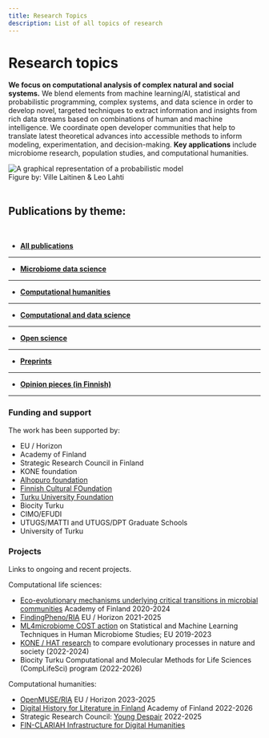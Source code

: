 ```yaml
---
title: Research Topics
description: List of all topics of research
---
```


<!--Header texts come from themes/hugo-universal-theme/layouts/partials-->
<link href="/css/style.research.css" rel="stylesheet">

<div class="research-container">
  <div class="research-text">

Research topics
===============

**We focus on computational analysis of complex natural and social
systems.** We blend elements from machine learning/AI, statistical and
probabilistic programming, complex systems, and data science in order
to develop novel, targeted techniques to extract information and
insights from rich data streams based on combinations of human and
machine intelligence. We coordinate open developer communities that
help to translate latest theoretical advances into accessible methods
to inform modeling, experimentation, and decision-making. **Key
applications** include microbiome research, population studies, and
computational humanities.

<!--We are members of the [Open Knowledge
Finland Open Science work group](https://fi.okfn.org/wg/openscience/),
which received **Open Science and Research award of the Ministry of
Education and Culture in 2017**, and active contributors in the
**national FIN-CLARIAH research infrastructure for computational
humanities**.-->

</div>


<div class="research-picture">
    <img alt="A graphical representation of a probabilistic model" src="../img/carousel/houp.png" class="figure-research"/>
    <figcaption class="caption"> Figure by: Ville Laitinen & Leo Lahti </figcaption>
</div>

</div>


<br/>

Publications by theme: 
-------

<br/>

<!--
See README.md for information on how to add all publications, selected publications or publications with certain keywords.
-->


- [**All publications**](/research/all)  
 ---------------

- [**Microbiome data science**](/research/microbiome-data-science)  
 ---------------

- [**Computational humanities**](/research/computational-humanities)  
---------------

- [**Computational and data science**](/research/computational-and-data-science)  
---------------

- [**Open science**](/research/open-science)  
 ---------------

- [**Preprints**](/research/preprints)  
 ---------------

- [**Opinion pieces (in Finnish)**](/research/opinion-pieces)  
 ---------------


<!--- [**Funding and support**](/research/funding-and-support) -->


### Funding and support

The work has been supported by:

- EU / Horizon
- Academy of Finland
- Strategic Research Council in Finland
- KONE foundation
- [Alhopuro foundation](https://www.sakarialhopuronsaatio.fi/en/home.html)
- [Finnish Cultural FOundation](https://skr.fi/en) 
- [Turku University Foundation](https://www.yliopistosaatio.fi/en/)
- Biocity Turku 
- CIMO/EFUDI
- UTUGS/MATTI and UTUGS/DPT Graduate Schools
- University of Turku


### Projects

Links to ongoing and recent projects.

Computational life sciences:

 * [Eco-evolutionary mechanisms underlying critical transitions in microbial communities](https://research.fi/en/results/funding/27223) Academy of Finland 2020-2024
 * [FindingPheno/RIA](http://www.findingpheno.eu/) EU / Horizon 2021-2025
 * [ML4microbiome COST action](https://www.ml4microbiome.eu/) on Statistical and Machine Learning Techniques in Human Microbiome Studies; EU 2019-2023
 * [KONE / HAT research](https://blogs.helsinki.fi/hatresearch/) to compare evolutionary processes in nature and society (2022-2024)  
 * Biocity Turku Computational and Molecular Methods for Life Sciences
  (CompLifeSci) program (2022-2026)

Computational humanities:

 * [OpenMUSE/RIA](https://music.dataobservatory.eu/) EU / Horizon 2023-2025
 * [Digital History for Literature in Finland](https://www.kansalliskirjasto.fi/en/projects/digital-history-literature-finland) Academy of Finland 2022-2026  
 * Strategic Research Council: [Young Despair](https://ulosepatoivosta.fi/) 2022-2025  
 * [FIN-CLARIAH Infrastructure for Digital Humanities]()  

